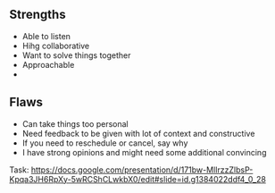 ## Strengths

* Able to listen
* Hihg collaborative
* Want to solve things together
* Approachable
* 

## Flaws

* Can take things too personal
* Need feedback to be given with lot of context and constructive
* If you need to reschedule or cancel, say why
* I have strong opinions and might need some additional convincing

Task: https://docs.google.com/presentation/d/171bw-MlIrzzZlbsP-Kpqa3JH6RpXy-5wRCShCLwkbX0/edit#slide=id.g1384022ddf4_0_28
